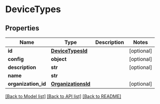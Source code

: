 # DeviceTypes

## Properties
Name | Type | Description | Notes
------------ | ------------- | ------------- | -------------
**id** | [**DeviceTypesId**](DeviceTypesId.md) |  | [optional] 
**config** | **object** |  | [optional] 
**description** | **str** |  | [optional] 
**name** | **str** |  | 
**organization_id** | [**OrganizationsId**](OrganizationsId.md) |  | [optional] 

[[Back to Model list]](../README.md#documentation-for-models) [[Back to API list]](../README.md#documentation-for-api-endpoints) [[Back to README]](../README.md)


